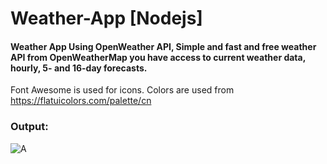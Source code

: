 # Weather-App [Nodejs]
#### Weather App Using OpenWeather API, Simple and fast and free weather API from OpenWeatherMap you have access to current weather data, hourly, 5- and 16-day forecasts.

Font Awesome is used for icons.
Colors are used from https://flatuicolors.com/palette/cn

### Output: 
![A](https://user-images.githubusercontent.com/94953744/212474391-f0f52db8-96ef-4af2-b0b8-76005b4958f1.jpg)
